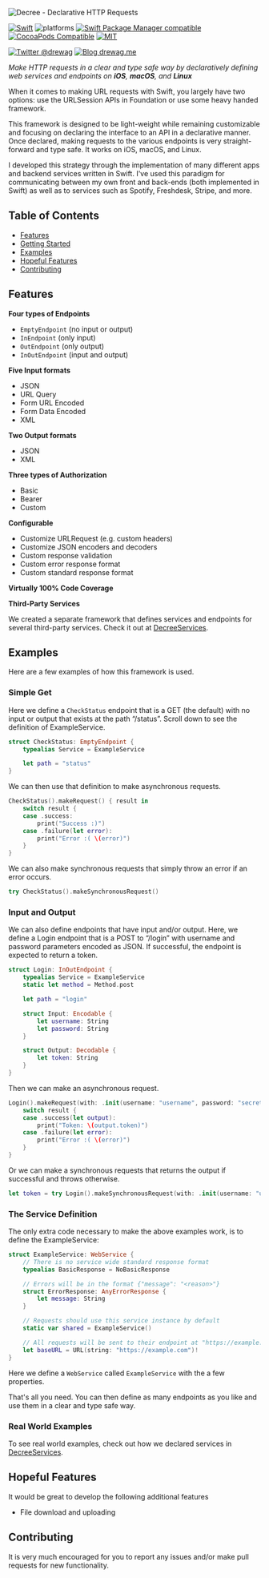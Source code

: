 ![Decree - Declarative HTTP Requests](https://github.com/drewag/Decree/raw/master/Assets/Header.jpg)

[![Swift](https://img.shields.io/badge/Swift-5.0-lightgrey.svg?colorA=28a745&colorB=4E4E4E)](https://swift.org)
![platforms](https://img.shields.io/badge/Platforms-iOS%208%20%7C%20macOS%2010.10%20%7C%20Linux-lightgrey.svg?colorA=28a745&colorB=4E4E4E)
[![Swift Package Manager compatible](https://img.shields.io/badge/SPM-compatible-brightgreen.svg?style=flat&colorA=28a745&&colorB=4E4E4E)](https://github.com/apple/swift-package-manager)
[![CocoaPods Compatible](https://img.shields.io/cocoapods/v/CryptoSwift.svg?style=flat&label=CocoaPods&colorA=28a745&&colorB=4E4E4E)](https://cocoapods.org/pods/CryptoSwift)
[![MIT](https://img.shields.io/badge/license-MIT-blue.svg?style=flat)](/LICENSE)

[![Twitter @drewag](https://img.shields.io/badge/Twitter-@drewag-blue.svg?style=flat)](http://twitter.com/drewag)
[![Blog drewag.me](https://img.shields.io/badge/Blog-drewag.me-blue.svg?style=flat)](http://drewag.me)

*Make HTTP requests in a clear and type safe way by declaratively defining web services and endpoints on **iOS**, **macOS**, and **Linux***

When it comes to making URL requests with Swift, you largely have two options: use the URLSession APIs in Foundation or use some heavy handed framework.

This framework is designed to be light-weight while remaining customizable and focusing on declaring the interface to an API in a declarative manner. Once declared, making requests to the various endpoints is very straight-forward and type safe. It works on iOS, macOS, and Linux.

I developed this strategy through the implementation of many different apps and backend services written in Swift. I've used this paradigm for communicating between my own front and back-ends (both implemented in Swift) as well as to services such as Spotify, Freshdesk, Stripe, and more.

Table of Contents
--------------

- [Features](#features)
- [Getting Started](https://github.com/drewag/Decree/wiki)
- [Examples](#examples)
- [Hopeful Features](#hopeful-features)
- [Contributing](#contributing)

Features
--------

**Four types of Endpoints**
- `EmptyEndpoint` (no input or output)
- `InEndpoint` (only input)
- `OutEndpoint` (only output)
- `InOutEndpoint` (input and output)

**Five Input formats**
- JSON
- URL Query
- Form URL Encoded
- Form Data Encoded
- XML

**Two Output formats**
- JSON
- XML

**Three types of Authorization**
- Basic
- Bearer
- Custom

**Configurable**
- Customize URLRequest (e.g. custom headers)
- Customize JSON encoders and decoders
- Custom response validation
- Custom error response format
- Custom standard response format

**Virtually 100% Code Coverage**

**Third-Party Services**

We created a separate framework that defines services and endpoints for several third-party services. Check it out at [DecreeServices](https://github.com/drewag/DecreeServices).

Examples
----------
Here are a few examples of how this framework is used.

### Simple Get

Here we define a `CheckStatus` endpoint that is a GET (the default) with no input or output that exists at the path “/status”.
Scroll down to see the definition of ExampleService.

```swift
struct CheckStatus: EmptyEndpoint {
    typealias Service = ExampleService

    let path = "status"
}
```

We can then use that definition to make asynchronous requests.

```swift
CheckStatus().makeRequest() { result in
    switch result {
    case .success:
        print("Success :)")
    case .failure(let error):
        print("Error :( \(error)")
    }
}
```

We can also make synchronous requests that simply throw an error if an error occurs.

```swift
try CheckStatus().makeSynchronousRequest()
```

### Input and Output

We can also define endpoints that have input and/or output. Here, we define a Login endpoint that is a
POST to “/login” with username and password parameters encoded as JSON. If successful, the endpoint is
expected to return a token.

```swift
struct Login: InOutEndpoint {
    typealias Service = ExampleService
    static let method = Method.post

    let path = "login"

    struct Input: Encodable {
        let username: String
        let password: String
    }

    struct Output: Decodable {
        let token: String
    }
}
```

Then we can make an asynchronous request.

```swift
Login().makeRequest(with: .init(username: "username", password: "secret")) { result in
    switch result {
    case .success(let output):
        print("Token: \(output.token)")
    case .failure(let error):
        print("Error :( \(error)")
    }
}
```

Or we can make a synchronous requests that returns the output if successful and throws otherwise.

```swift
let token = try Login().makeSynchronousRequest(with: .init(username: "username", password: "secret")).token
```

### The Service Definition

The only extra code necessary to make the above examples work, is to define the ExampleService:

```swift
struct ExampleService: WebService {
    // There is no service wide standard response format
    typealias BasicResponse = NoBasicResponse

    // Errors will be in the format {"message": "<reason>"}
    struct ErrorResponse: AnyErrorResponse {
        let message: String
    }

    // Requests should use this service instance by default
    static var shared = ExampleService()

    // All requests will be sent to their endpoint at "https://example.com"
    let baseURL = URL(string: "https://example.com")!
}
```

Here we define a `WebService` called `ExampleService` with the a few properties.

That's all you need. You can then define as many endpoints as you like and use them in a clear and type safe way.

### Real World Examples

To see real world examples, check out how we declared services in [DecreeServices](https://github.com/drewag/DecreeServices/tree/master/Sources).

Hopeful Features
------------

It would be great to develop the following additional features

- File download and uploading

Contributing
---------

It is very much encouraged for you to report any issues and/or make pull requests for new functionality.
